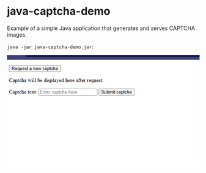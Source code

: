# java-captcha-demo

Example of a simple Java application that generates and serves CAPTCHA images.

`java -jar java-captcha-demo.jar`:

![Captcha Example](captcha.gif)
